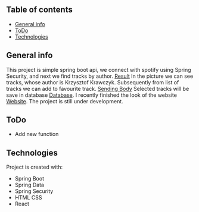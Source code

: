 ## Table of contents
* [General info](#general-info)
* [ToDo](#ToDo)
* [Technologies](#technologies)


## General info
This project is simple spring boot api, we connect with spotify using Spring Security, and next we find tracks by author.
[Result](./images/result.png) In the picture we can see tracks, whose author is Krzysztof Krawczyk.
Subsequently from list of tracks we can add to favourite track. [Sending Body](./images/Postman.png)
Selected tracks will be save in database [Database](./images/database.png). I recently finished the look of the website [Website](./images/spotify.png).
The project is still under development.

## ToDo 
* Add new function

## Technologies
Project is created with:
* Spring Boot
* Spring Data
* Spring Security
* HTML CSS 
* React
	
